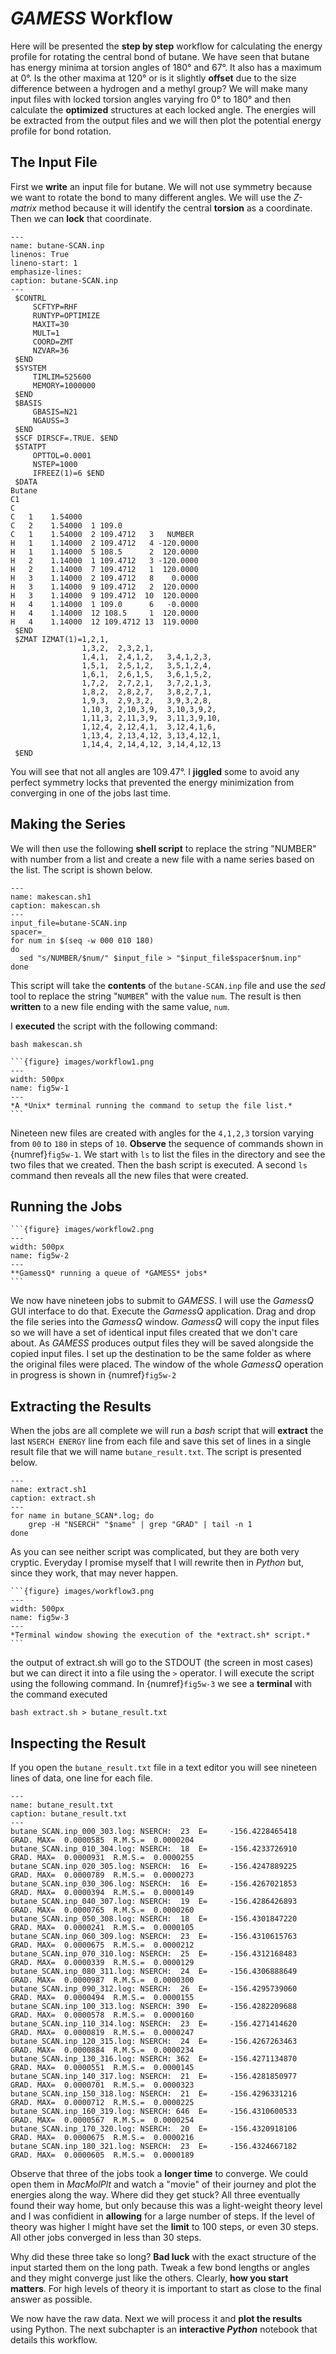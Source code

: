 # *GAMESS* Workflow

Here will be presented the **step by step** workflow for calculating the energy profile for rotating the central bond of butane. We have seen that butane has energy minima at torsion angles of 180&deg; and 67&deg;. It also has a maximum at 0&deg;. Is the other maxima at 120&deg; or is it slightly **offset** due to the size difference between a hydrogen and a methyl group? We will make many input files with locked torsion angles varying fro 0&deg; to 180&deg; and then calculate the **optimized** structures at each locked angle. The energies will be extracted from the output files and we will then plot the potential energy profile for bond rotation.

## The Input File

First we **write** an input file for butane. We will not use symmetry because we want to rotate the bond to many different angles. We will use the *Z-matrix* method because it will identify the central **torsion** as a coordinate. Then we can **lock** that coordinate.

```{code-block}
---
name: butane-SCAN.inp
linenos: True
lineno-start: 1
emphasize-lines: 
caption: butane-SCAN.inp
---
 $CONTRL 
     SCFTYP=RHF 
     RUNTYP=OPTIMIZE 
     MAXIT=30 
     MULT=1 
     COORD=ZMT 
     NZVAR=36 
 $END
 $SYSTEM 
     TIMLIM=525600 
     MEMORY=1000000 
 $END
 $BASIS 
     GBASIS=N21 
     NGAUSS=3 
 $END
 $SCF DIRSCF=.TRUE. $END
 $STATPT 
     OPTTOL=0.0001 
     NSTEP=1000 
     IFREEZ(1)=6 $END
 $DATA 
Butane
C1
C
C   1    1.54000
C   2    1.54000  1 109.0
C   1    1.54000  2 109.4712   3   NUMBER
H   1    1.14000  2 109.4712   4 -120.0000
H   1    1.14000  5 108.5      2  120.0000
H   2    1.14000  1 109.4712   3 -120.0000
H   2    1.14000  7 109.4712   1  120.0000
H   3    1.14000  2 109.4712   8    0.0000
H   3    1.14000  9 109.4712   2  120.0000
H   3    1.14000  9 109.4712  10  120.0000
H   4    1.14000  1 109.0      6   -0.0000
H   4    1.14000  12 108.5     1  120.0000
H   4    1.14000  12 109.4712 13  119.0000
 $END
 $ZMAT IZMAT(1)=1,2,1, 
                1,3,2,  2,3,2,1, 
                1,4,1,  2,4,1,2,   3,4,1,2,3, 
                1,5,1,  2,5,1,2,   3,5,1,2,4, 
                1,6,1,  2,6,1,5,   3,6,1,5,2, 
                1,7,2,  2,7,2,1,   3,7,2,1,3, 
                1,8,2,  2,8,2,7,   3,8,2,7,1, 
                1,9,3,  2,9,3,2,   3,9,3,2,8, 
                1,10,3, 2,10,3,9,  3,10,3,9,2, 
                1,11,3, 2,11,3,9,  3,11,3,9,10, 
                1,12,4, 2,12,4,1,  3,12,4,1,6, 
                1,13,4, 2,13,4,12, 3,13,4,12,1, 
                1,14,4, 2,14,4,12, 3,14,4,12,13 
 $END
```

You will see that not all angles are 109.47&deg;. I **jiggled** some to avoid any perfect symmetry locks that prevented the energy minimization from converging in one of the jobs last time.

## Making the Series

We will then use the following **shell script** to replace the string "NUMBER" with number from a list and create a new file with a name series based on the list. The script is shown below.

```{code-block} bash
---
name: makescan.sh1
caption: makescan.sh
---
input_file=butane-SCAN.inp
spacer=_
for num in $(seq -w 000 010 180)
do
  sed "s/NUMBER/$num/" $input_file > "$input_file$spacer$num.inp"
done
```

This script will take the **contents** of the `butane-SCAN.inp` file and use the *sed* tool to replace the string "`NUMBER`" with the value `num`. The result is then **written** to a new file ending with the same value, `num`.

I **executed** the script with the following command: 

```shell
bash makescan.sh
```
````{margin}
```{figure} images/workflow1.png
---
width: 500px
name: fig5w-1
---
*A *Unix* terminal running the command to setup the file list.*
```
````

Nineteen new files are created with angles for the `4,1,2,3` torsion varying from `00` to `180` in steps of `10`. **Observe** the sequence of commands shown in {numref}`fig5w-1`. We start with `ls` to list the files in the directory and see the two files that we created. Then the bash script is executed. A second `ls` command then reveals all the new files that were created.


## Running the Jobs
````{margin}
```{figure} images/workflow2.png
---
width: 500px
name: fig5w-2
---
**GamessQ* running a queue of *GAMESS* jobs*
```
````

We now have nineteen jobs to submit to *GAMESS*. I will use the *GamessQ* GUI interface to do that. Execute the *GamessQ* application. Drag and drop the file series into the *GamessQ* window. *GamessQ* will copy the input files so we will have a set of identical input files created that we don't care about. As *GAMESS* produces output files they will be saved alongside the copied input files. I set up the destination to be the same folder as where the original files were placed. The window of the whole *GamessQ* operation in progress is shown in {numref}`fig5w-2`
## Extracting the Results

When the jobs are all complete we will run a *bash* script that will **extract** the last `NSERCH ENERGY` line from each file and save this set of lines in a single result file that we will name `butane_result.txt`. The script is presented below.

```{code-block} bash
---
name: extract.sh1
caption: extract.sh
---
for name in butane_SCAN*.log; do
    grep -H "NSERCH" "$name" | grep "GRAD" | tail -n 1
done
```

As you can see neither script was complicated, but they are both very cryptic. Everyday I promise myself that I will rewrite then in *Python* but, since they work, that may never happen.
````{margin}
```{figure} images/workflow3.png
---
width: 500px
name: fig5w-3
---
*Terminal window showing the execution of the *extract.sh* script.*
```
````

the output of extract.sh will go to the STDOUT (the screen in most cases) but we can direct it into a file using the `>` operator. I will execute the script using the following command. In {numref}`fig5w-3` we see a **terminal** with the command executed

```shell
bash extract.sh > butane_result.txt
```
## Inspecting the Result

If you open the `butane_result.txt` file in a text editor you will see nineteen lines of data, one line for each file. 

```{code-block}
---
name: butane_result.txt
caption: butane_result.txt
---
butane_SCAN.inp_000_303.log: NSERCH:  23  E=     -156.4228465418  GRAD. MAX=  0.0000585  R.M.S.=  0.0000204
butane_SCAN.inp_010_304.log: NSERCH:  18  E=     -156.4233726910  GRAD. MAX=  0.0000931  R.M.S.=  0.0000255
butane_SCAN.inp_020_305.log: NSERCH:  16  E=     -156.4247889225  GRAD. MAX=  0.0000789  R.M.S.=  0.0000273
butane_SCAN.inp_030_306.log: NSERCH:  16  E=     -156.4267021853  GRAD. MAX=  0.0000394  R.M.S.=  0.0000149
butane_SCAN.inp_040_307.log: NSERCH:  19  E=     -156.4286426893  GRAD. MAX=  0.0000765  R.M.S.=  0.0000260
butane_SCAN.inp_050_308.log: NSERCH:  18  E=     -156.4301847220  GRAD. MAX=  0.0000241  R.M.S.=  0.0000105
butane_SCAN.inp_060_309.log: NSERCH:  23  E=     -156.4310615763  GRAD. MAX=  0.0000675  R.M.S.=  0.0000212
butane_SCAN.inp_070_310.log: NSERCH:  25  E=     -156.4312168483  GRAD. MAX=  0.0000339  R.M.S.=  0.0000129
butane_SCAN.inp_080_311.log: NSERCH:  24  E=     -156.4306888649  GRAD. MAX=  0.0000987  R.M.S.=  0.0000300
butane_SCAN.inp_090_312.log: NSERCH:  26  E=     -156.4295739060  GRAD. MAX=  0.0000494  R.M.S.=  0.0000155
butane_SCAN.inp_100_313.log: NSERCH: 390  E=     -156.4282209688  GRAD. MAX=  0.0000578  R.M.S.=  0.0000160
butane_SCAN.inp_110_314.log: NSERCH:  23  E=     -156.4271414620  GRAD. MAX=  0.0000819  R.M.S.=  0.0000247
butane_SCAN.inp_120_315.log: NSERCH:  24  E=     -156.4267263463  GRAD. MAX=  0.0000884  R.M.S.=  0.0000234
butane_SCAN.inp_130_316.log: NSERCH: 362  E=     -156.4271134870  GRAD. MAX=  0.0000551  R.M.S.=  0.0000145
butane_SCAN.inp_140_317.log: NSERCH:  21  E=     -156.4281850977  GRAD. MAX=  0.0000701  R.M.S.=  0.0000323
butane_SCAN.inp_150_318.log: NSERCH:  21  E=     -156.4296331216  GRAD. MAX=  0.0000712  R.M.S.=  0.0000225
butane_SCAN.inp_160_319.log: NSERCH: 646  E=     -156.4310600533  GRAD. MAX=  0.0000567  R.M.S.=  0.0000254
butane_SCAN.inp_170_320.log: NSERCH:  20  E=     -156.4320918106  GRAD. MAX=  0.0000675  R.M.S.=  0.0000216
butane_SCAN.inp_180_321.log: NSERCH:  23  E=     -156.4324667182  GRAD. MAX=  0.0000605  R.M.S.=  0.0000189
```

Observe that three of the jobs took a **longer time** to converge. We could open them in *MacMolPlt* and watch a "movie" of their journey and plot the energies along the way. Where did they get stuck? All three eventually found their way home, but only because this was a light-weight theory level and I was confidient in **allowing** for a large number of steps. If the level of theory was higher I might have set the **limit** to 100 steps, or even 30 steps. All other jobs converged in less than 30 steps.

Why did these three take so long? **Bad luck** with the exact structure of the input started them on the long path. Tweak a few bond lengths or angles and they might converge just like the others. Clearly, **how you start matters**. For high levels of theory it is important to start as close to the final answer as possible.

We now have the raw data. Next we will process it and **plot the results** using Python. The next subchapter is an **interactive *Python*** notebook that details this workflow.